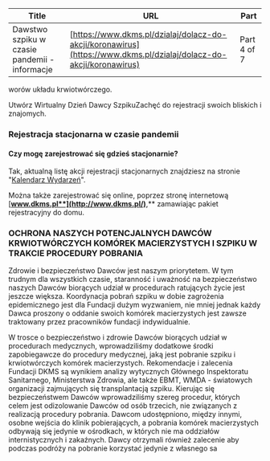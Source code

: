| **Title**       | **URL**           | **Part**              |
|-----------------|-------------------|-----------------------|
| Dawstwo szpiku w czasie pandemii - informacje         | [https://www.dkms.pl/dzialaj/dolacz-do-akcji/koronawirus](https://www.dkms.pl/dzialaj/dolacz-do-akcji/koronawirus)    | Part 4 of 7          |

worów układu krwiotwórczego.


Utwórz Wirtualny Dzień Dawcy SzpikuZachęć do rejestracji swoich bliskich i znajomych. 
### Rejestracja stacjonarna w czasie pandemii

#### Czy mogę zarejestrować się gdzieś stacjonarnie?

Tak, aktualną listę akcji rejestracji stacjonarnych znajdziesz na stronie "[Kalendarz Wydarzeń](https://www.dkms.pl/dzialaj/kalendarz-wydarzen)". 


Można także zarejestrować się online, poprzez stronę internetową [**www.dkms.pl**](http://www.dkms.pl/)**,** zamawiając pakiet rejestracyjny do domu.


### OCHRONA NASZYCH POTENCJALNYCH DAWCÓW KRWIOTWÓRCZYCH KOMÓREK MACIERZYSTYCH I SZPIKU W TRAKCIE PROCEDURY POBRANIA


Zdrowie i bezpieczeństwo Dawców jest naszym priorytetem. W tym trudnym dla wszystkich czasie, staranność i uważność na bezpieczeństwo naszych Dawców biorących udział w procedurach ratujących życie jest jeszcze większa. Koordynacja pobrań szpiku w dobie zagrożenia epidemicznego jest dla Fundacji dużym wyzwaniem, nie mniej jednak każdy Dawca proszony o oddanie swoich komórek macierzystych jest zawsze traktowany przez pracowników fundacji indywidualnie.


W trosce o bezpieczeństwo i zdrowie Dawców biorących udział w procedurach medycznych, wprowadziliśmy dodatkowe środki zapobiegawcze do procedury medycznej, jaką jest pobranie szpiku i krwiotwórczych komórek macierzystych. Rekomendacje i zalecenia Fundacji DKMS są wynikiem analizy wytycznych Głównego Inspektoratu Sanitarnego, Ministerstwa Zdrowia, ale także EBMT, WMDA \- światowych organizacji zajmujących się transplantacją szpiku. Kierując się bezpieczeństwem Dawców wprowadziliśmy szereg procedur, których celem jest odizolowanie Dawców od osób trzecich, nie związanych z realizacją procedury pobrania. Dawcom udostępniono, między innymi, osobne wejścia do klinik pobierających, a pobrania komórek macierzystych odbywają się jedynie w ośrodkach, w których nie ma oddziałów internistycznych i zakaźnych. Dawcy otrzymali również zalecenie aby podczas podróży na pobranie korzystać jedynie z własnego sa